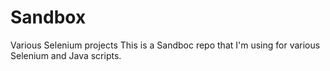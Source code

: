 # Sandbox
Various Selenium projects
This is a Sandboc repo that I'm using for various Selenium and Java scripts. 
